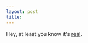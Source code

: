```yaml
---
layout: post
title: 
---
```


Hey, at least you know it's <a href="http://dailypress.com/news/front/stories/87795sy0.htm">real</a>.
